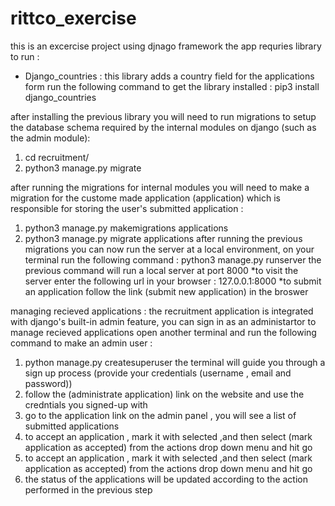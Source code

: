 # rittco_exercise
this is an excercise project using djnago framework
  the app requries library to run :
  * Django_countries : this library adds a country field for the applications form run the following command to get the library installed : pip3 install django_countries


after installing the previous library you will need to run migrations to setup the database schema required by the internal modules on django (such as the admin module):
  1) cd recruitment/
  2) python3 manage.py migrate
  
after running the migrations for internal modules you will need to make a migration for the custome made application (application) which is responsible for storing the user's submitted application :
  1) python3 manage.py makemigrations applications
  2) python3 manage.py migrate applications
 after running the previous migrations you can now run the server at a local environment, on your terminal run the following command :
  python3 manage.py runserver
 the previous command will run a local server at port 8000 
  *to visit the server enter the following url in your browser : 127.0.0.1:8000 
  *to submit an application follow the link (submit new application) in the broswer 
  
  managing recieved applications :
  the recruitment application is integrated with django's built-in admin feature, you can sign in as an administartor to manage recieved applications 
 open another terminal and run the following command to make an admin user : 
  1) python manage.py createsuperuser
  the terminal will guide you through a sign up process (provide your credentials  (username , email and password))
  2) follow the (administrate application) link on the website and use the credntials you signed-up with
  3) go to the application link on the admin panel , you will see a list of submitted applications
  4) to accept an application , mark it with selected ,and then select (mark application as accepted) from the actions drop down menu and hit go
  5) to accept an application , mark it with selected ,and then select (mark application as accepted) from the actions drop down menu and hit go
  6) the status of the applications will be updated according to the action performed in the previous step
 
